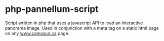 # php-pannellum-script
Script written in php that uses a javascript API to load an interactive panorama image. Used in conjunction with a meta tag on a static html page on any www.camosun.ca page. 
